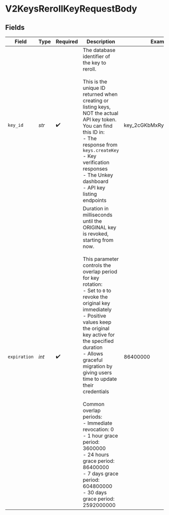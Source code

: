 # V2KeysRerollKeyRequestBody


## Fields

| Field                                                                                                                                                                                                                                                                                                                                                                                                                                                                                                                                            | Type                                                                                                                                                                                                                                                                                                                                                                                                                                                                                                                                             | Required                                                                                                                                                                                                                                                                                                                                                                                                                                                                                                                                         | Description                                                                                                                                                                                                                                                                                                                                                                                                                                                                                                                                      | Example                                                                                                                                                                                                                                                                                                                                                                                                                                                                                                                                          |
| ------------------------------------------------------------------------------------------------------------------------------------------------------------------------------------------------------------------------------------------------------------------------------------------------------------------------------------------------------------------------------------------------------------------------------------------------------------------------------------------------------------------------------------------------ | ------------------------------------------------------------------------------------------------------------------------------------------------------------------------------------------------------------------------------------------------------------------------------------------------------------------------------------------------------------------------------------------------------------------------------------------------------------------------------------------------------------------------------------------------ | ------------------------------------------------------------------------------------------------------------------------------------------------------------------------------------------------------------------------------------------------------------------------------------------------------------------------------------------------------------------------------------------------------------------------------------------------------------------------------------------------------------------------------------------------ | ------------------------------------------------------------------------------------------------------------------------------------------------------------------------------------------------------------------------------------------------------------------------------------------------------------------------------------------------------------------------------------------------------------------------------------------------------------------------------------------------------------------------------------------------ | ------------------------------------------------------------------------------------------------------------------------------------------------------------------------------------------------------------------------------------------------------------------------------------------------------------------------------------------------------------------------------------------------------------------------------------------------------------------------------------------------------------------------------------------------ |
| `key_id`                                                                                                                                                                                                                                                                                                                                                                                                                                                                                                                                         | *str*                                                                                                                                                                                                                                                                                                                                                                                                                                                                                                                                            | :heavy_check_mark:                                                                                                                                                                                                                                                                                                                                                                                                                                                                                                                               | The database identifier of the key to reroll.<br/><br/>This is the unique ID returned when creating or listing keys, NOT the actual API key token.<br/>You can find this ID in:<br/>- The response from `keys.createKey`<br/>- Key verification responses<br/>- The Unkey dashboard<br/>- API key listing endpoints<br/>                                                                                                                                                                                                                         | key_2cGKbMxRyIzhCxo1Idjz8q                                                                                                                                                                                                                                                                                                                                                                                                                                                                                                                       |
| `expiration`                                                                                                                                                                                                                                                                                                                                                                                                                                                                                                                                     | *int*                                                                                                                                                                                                                                                                                                                                                                                                                                                                                                                                            | :heavy_check_mark:                                                                                                                                                                                                                                                                                                                                                                                                                                                                                                                               | Duration in milliseconds until the ORIGINAL key is revoked, starting from now.<br/><br/>This parameter controls the overlap period for key rotation:<br/>- Set to `0` to revoke the original key immediately<br/>- Positive values keep the original key active for the specified duration<br/>- Allows graceful migration by giving users time to update their credentials<br/><br/>Common overlap periods:<br/>- Immediate revocation: 0<br/>- 1 hour grace period: 3600000<br/>- 24 hours grace period: 86400000<br/>- 7 days grace period: 604800000<br/>- 30 days grace period: 2592000000<br/> | 86400000                                                                                                                                                                                                                                                                                                                                                                                                                                                                                                                                         |